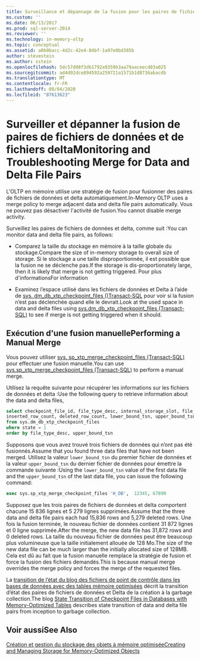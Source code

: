 ```yaml
---
title: Surveillance et dépannage de la fusion pour les paires de fichiers de données et Delta | Microsoft Docs
ms.custom: ''
ms.date: 06/13/2017
ms.prod: sql-server-2014
ms.reviewer: ''
ms.technology: in-memory-oltp
ms.topic: conceptual
ms.assetid: a8b0bacc-4d2c-42e4-84bf-1a97e0bd385b
author: stevestein
ms.author: sstein
ms.openlocfilehash: 5dc57d08f3db1792a9359b3aa79aaceecd03a025
ms.sourcegitcommit: ad4d92dce894592a259721a1571b1d8736abacdb
ms.translationtype: MT
ms.contentlocale: fr-FR
ms.lasthandoff: 08/04/2020
ms.locfileid: "87613623"
---
```

# <a name="monitoring-and-troubleshooting-merge-for-data-and-delta-file-pairs"></a><span data-ttu-id="1a309-102">Surveiller et dépanner la fusion de paires de fichiers de données et de fichiers delta</span><span class="sxs-lookup"><span data-stu-id="1a309-102">Monitoring and Troubleshooting Merge for Data and Delta File Pairs</span></span>
  <span data-ttu-id="1a309-103">L'OLTP en mémoire utilise une stratégie de fusion pour fusionner des paires de fichiers de données et delta automatiquement.</span><span class="sxs-lookup"><span data-stu-id="1a309-103">In-Memory OLTP uses a merge policy to merge adjacent data and delta file pairs automatically.</span></span> <span data-ttu-id="1a309-104">Vous ne pouvez pas désactiver l'activité de fusion.</span><span class="sxs-lookup"><span data-stu-id="1a309-104">You cannot disable merge activity.</span></span>  
  
 <span data-ttu-id="1a309-105">Surveillez les paires de fichiers de données et delta, comme suit :</span><span class="sxs-lookup"><span data-stu-id="1a309-105">You can monitor data and delta file pairs, as follows:</span></span>  
  
-   <span data-ttu-id="1a309-106">Comparez la taille du stockage en mémoire à la taille globale du stockage.</span><span class="sxs-lookup"><span data-stu-id="1a309-106">Compare the size of in-memory storage to overall size of storage.</span></span> <span data-ttu-id="1a309-107">Si le stockage a une taille disproportionnée, il est possible que la fusion ne se déclenche pas.</span><span class="sxs-lookup"><span data-stu-id="1a309-107">If the storage is dis-proportionately large, then it is likely that merge is not getting triggered.</span></span> <span data-ttu-id="1a309-108">Pour plus d'informations</span><span class="sxs-lookup"><span data-stu-id="1a309-108">For information</span></span>  
  
-   <span data-ttu-id="1a309-109">Examinez l’espace utilisé dans les fichiers de données et Delta à l’aide de [sys. dm_db_xtp_checkpoint_files &#40;&#41;Transact-SQL](/sql/relational-databases/system-dynamic-management-views/sys-dm-db-xtp-checkpoint-files-transact-sql) pour voir si la fusion n’est pas déclenchée quand elle le devrait.</span><span class="sxs-lookup"><span data-stu-id="1a309-109">Look at the used space in data and delta files using [sys.dm_db_xtp_checkpoint_files &#40;Transact-SQL&#41;](/sql/relational-databases/system-dynamic-management-views/sys-dm-db-xtp-checkpoint-files-transact-sql) to see if merge is not getting triggered when it should.</span></span>  
  
## <a name="performing-a-manual-merge"></a><span data-ttu-id="1a309-110">Exécution d'une fusion manuelle</span><span class="sxs-lookup"><span data-stu-id="1a309-110">Performing a Manual Merge</span></span>  
 <span data-ttu-id="1a309-111">Vous pouvez utiliser [sys. sp_xtp_merge_checkpoint_files &#40;Transact-SQL&#41;](/sql/relational-databases/system-stored-procedures/sys-sp-xtp-merge-checkpoint-files-transact-sql) pour effectuer une fusion manuelle.</span><span class="sxs-lookup"><span data-stu-id="1a309-111">You can use [sys.sp_xtp_merge_checkpoint_files &#40;Transact-SQL&#41;](/sql/relational-databases/system-stored-procedures/sys-sp-xtp-merge-checkpoint-files-transact-sql) to perform a manual merge.</span></span>  
  
 <span data-ttu-id="1a309-112">Utilisez la requête suivante pour récupérer les informations sur les fichiers de données et delta :</span><span class="sxs-lookup"><span data-stu-id="1a309-112">Use the following query to retrieve information about the data and delta files,</span></span>  
  
```sql  
select checkpoint_file_id, file_type_desc, internal_storage_slot, file_size_in_bytes, file_size_used_in_bytes,   
inserted_row_count, deleted_row_count, lower_bound_tsn, upper_bound_tsn   
from sys.dm_db_xtp_checkpoint_files  
where state = 1  
order by file_type_desc, upper_bound_tsn  
```  
  
 <span data-ttu-id="1a309-113">Supposons que vous avez trouvé trois fichiers de données qui n’ont pas été fusionnés.</span><span class="sxs-lookup"><span data-stu-id="1a309-113">Assume that you found three data files that have not been merged.</span></span> <span data-ttu-id="1a309-114">Utilisez la valeur `lower_bound_tsn` du premier fichier de données et la valeur `upper_bound_tsn` du dernier fichier de données pour émettre la commande suivante :</span><span class="sxs-lookup"><span data-stu-id="1a309-114">Using the `lower_bound_tsn` value of the first data file and the `upper_bound_tsn` of the last data file, you can issue the following command:</span></span>  
  
```sql  
exec sys.sp_xtp_merge_checkpoint_files 'H_DB',  12345, 67890  
```  
  
 <span data-ttu-id="1a309-115">Supposez que les trois paires de fichiers de données et delta comportent chacune 15 836 lignes et 5 279 lignes supprimées.</span><span class="sxs-lookup"><span data-stu-id="1a309-115">Assume that the three data and delta file pairs each had 15,836 rows and 5,279 deleted rows.</span></span> <span data-ttu-id="1a309-116">Une fois la fusion terminée, le nouveau fichier de données contient 31 872 lignes et 0 ligne supprimée.</span><span class="sxs-lookup"><span data-stu-id="1a309-116">After the merge, the new data file has 31,872 rows and 0 deleted rows.</span></span> <span data-ttu-id="1a309-117">La taille du nouveau fichier de données peut être beaucoup plus volumineuse que la taille initialement allouée de 128 Mo.</span><span class="sxs-lookup"><span data-stu-id="1a309-117">The size of the new data file can be much larger than the initially allocated size of 128MB.</span></span> <span data-ttu-id="1a309-118">Cela est dû au fait que la fusion manuelle remplace la stratégie de fusion et force la fusion des fichiers demandés.</span><span class="sxs-lookup"><span data-stu-id="1a309-118">This is because manual merge overrides the merge policy and forces the merge of the requested files.</span></span>  
  
 <span data-ttu-id="1a309-119">La [transition de l’état du blog des fichiers de point de contrôle dans les bases de données avec des tables mémoire optimisées](https://cloudblogs.microsoft.com/sqlserver/2014/01/23/state-transition-of-checkpoint-files-in-databases-with-memory-optimized-tables/) décrit la transition d’état des paires de fichiers de données et Delta de la création à la garbage collection.</span><span class="sxs-lookup"><span data-stu-id="1a309-119">The blog [State Transition of Checkpoint Files in Databases with Memory-Optimized Tables](https://cloudblogs.microsoft.com/sqlserver/2014/01/23/state-transition-of-checkpoint-files-in-databases-with-memory-optimized-tables/) describes state transition of data and delta file pairs from inception to garbage collection.</span></span>  
  
## <a name="see-also"></a><span data-ttu-id="1a309-120">Voir aussi</span><span class="sxs-lookup"><span data-stu-id="1a309-120">See Also</span></span>  
 [<span data-ttu-id="1a309-121">Création et gestion du stockage des objets à mémoire optimisée</span><span class="sxs-lookup"><span data-stu-id="1a309-121">Creating and Managing Storage for Memory-Optimized Objects</span></span>](../relational-databases/in-memory-oltp/creating-and-managing-storage-for-memory-optimized-objects.md)  
  
